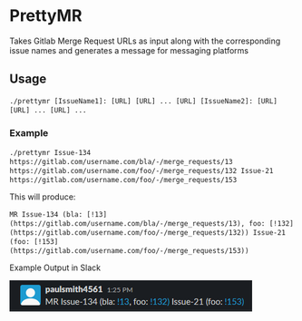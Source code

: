 # PrettyMR
Takes Gitlab Merge Request URLs as input along with the corresponding issue names and generates a message for messaging platforms

## Usage

```
./prettymr [IssueName1]: [URL] [URL] ... [URL] [IssueName2]: [URL] [URL] ... [URL] ...
```

### Example

```
./prettymr Issue-134 https://gitlab.com/username.com/bla/-/merge_requests/13 https://gitlab.com/username.com/foo/-/merge_requests/132 Issue-21 https://gitlab.com/username.com/foo/-/merge_requests/153
```

This will produce:
```
MR Issue-134 (bla: [!13](https://gitlab.com/username.com/bla/-/merge_requests/13), foo: [!132](https://gitlab.com/username.com/foo/-/merge_requests/132)) Issue-21 (foo: [!153](https://gitlab.com/username.com/foo/-/merge_requests/153))
```

Example Output in Slack

![Slack Demo](resources/slack-demo.png)

